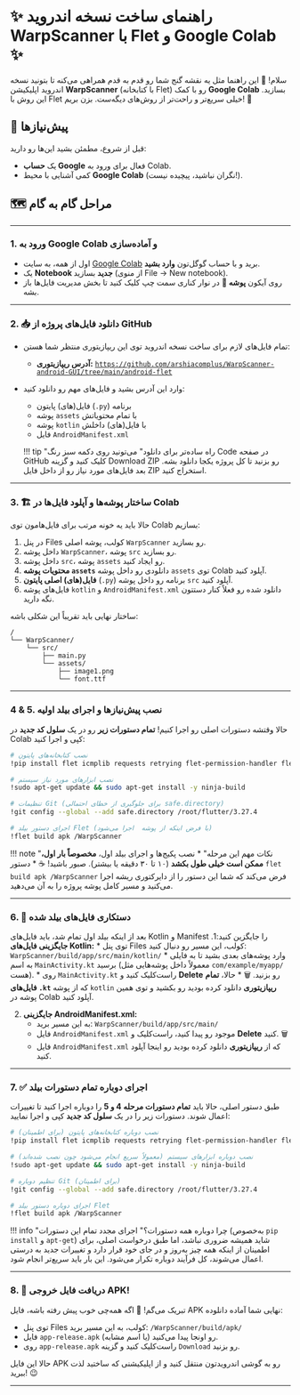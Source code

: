 # ✨ راهنمای ساخت نسخه اندروید WarpScanner با Flet و Google Colab ✨

سلام! 👋 این راهنما مثل یه نقشه گنج شما رو قدم به قدم همراهی می‌کنه تا بتونید نسخه اندروید اپلیکیشن **WarpScanner** (با کتابخانه Flet) رو با کمک **Google Colab** بسازید. این روش با Flet خیلی سریع‌تر و راحت‌تر از روش‌های دیگه‌ست. بزن بریم! 🚀

## 🎯 پیش‌نیازها

قبل از شروع، مطمئن بشید این‌ها رو دارید:

*   یک **حساب Google** فعال برای ورود به Colab.
*   کمی آشنایی با محیط **Google Colab** (نگران نباشید، پیچیده نیست!).

## 🗺️ مراحل گام به گام

---

### 1. ورود به Google Colab و آماده‌سازی

*   اول از همه، به سایت [Google Colab](https://colab.research.google.com/) برید و با حساب گوگل‌تون **وارد بشید**.
*   یک **Notebook جدید** بسازید (از منوی File -> New notebook).
*   روی آیکون **پوشه 📂** در نوار کناری سمت چپ کلیک کنید تا بخش مدیریت فایل‌ها باز بشه.

---

### 2. 📥 دانلود فایل‌های پروژه از GitHub

*   تمام فایل‌های لازم برای ساخت نسخه اندروید توی این ریپازیتوری منتظر شما هستن:
    *   **آدرس ریپازیتوری:** [`https://github.com/arshiacomplus/WarpScanner-android-GUI/tree/main/android-flet`](https://github.com/arshiacomplus/WarpScanner-android-GUI/tree/main/android-flet)
*   وارد این آدرس بشید و فایل‌های مهم رو دانلود کنید:
    *   فایل(های) پایتون (`.py`) برنامه
    *   پوشه `assets` با تمام محتویاتش
    *   پوشه `kotlin` با فایل(های) داخلش
    *   فایل `AndroidManifest.xml`

    !!! tip "راه ساده‌تر برای دانلود"
        می‌تونید روی دکمه سبز رنگ Code در صفحه GitHub کلیک کنید و گزینه Download ZIP رو بزنید تا کل پروژه یکجا دانلود بشه. بعد فایل‌های مورد نیاز رو از داخل فایل ZIP استخراج کنید.
---

### 3. 🏗️ ساختار پوشه‌ها و آپلود فایل‌ها در Colab

حالا باید یه خونه مرتب برای فایل‌هامون توی Colab بسازیم:

1.  در پنل Files کولب، پوشه اصلی `WarpScanner` رو بسازید.
2.  داخل پوشه `WarpScanner`، پوشه `src` رو بسازید.
3.  داخل پوشه `src`، پوشه `assets` رو ایجاد کنید.
4.  **محتویات پوشه `assets`** دانلودی رو داخل پوشه `assets` توی Colab آپلود کنید.
5.  **فایل(های) اصلی پایتون** (`.py`) برنامه رو داخل پوشه `src` آپلود کنید.
6.  فایل‌های پوشه `kotlin` و `AndroidManifest.xml` دانلود شده رو فعلاً کنار دستتون نگه دارید.

ساختار نهایی باید تقریباً این شکلی باشه:

```
/
└── WarpScanner/
    └── src/
        ├── main.py
        └── assets/
            ├── image1.png
            └── font.ttf
```

---

###  4 & 5. نصب پیش‌نیازها و اجرای بیلد اولیه

حالا وقتشه دستورات اصلی رو اجرا کنیم! **تمام دستورات زیر** رو در یک **سلول کد جدید** در Colab کپی و اجرا کنید:

```bash
# نصب کتابخانه‌های پایتون
!pip install flet icmplib requests retrying flet-permission-handler flet_onesignal

# نصب ابزارهای مورد نیاز سیستم
!sudo apt-get update && sudo apt-get install -y ninja-build

# تنظیمات Git (برای جلوگیری از خطای احتمالی safe.directory)
!git config --global --add safe.directory /root/flutter/3.27.4

# اجرای دستور بیلد Flet (با فرض اینکه از پوشه  اجرا می‌شود)
!flet build apk /WarpScanner
```

!!! note "نکات مهم این مرحله"
    *   نصب پکیج‌ها و اجرای بیلد اول، **مخصوصاً بار اول، ممکن است خیلی طول بکشد** (۱۰ تا ۳۰ دقیقه یا بیشتر). صبور باشید! ☕
    *   دستور `flet build apk /WarpScanner` فرض می‌کند که شما این دستور را از دایرکتوری ریشه اجرا می‌کنید و مسیر کامل پوشه پروژه را به آن می‌دهید.

---

### 6. 🔧 دستکاری فایل‌های بیلد شده

بعد از اینکه بیلد اول تمام شد، باید فایل‌های Kotlin و Manifest را جایگزین کنید:1.  **جایگزینی فایل‌های Kotlin:**    *   توی پنل Files کولب، این مسیر رو دنبال کنید:        `WarpScanner/build/app/src/main/kotlin/`    *   وارد پوشه‌های بعدی بشید تا به فایلی به اسم `MainActivity.kt` برسید (معمولاً داخل پوشه‌هایی مثل `com/example/myapp/` هست).
    *   روی `MainActivity.kt` راست‌کلیک کنید و **Delete** رو بزنید. 🗑️
    *   حالا، **تمام فایل‌های `.kt`** که از پوشه `kotlin` **ریپازیتوری** دانلود کرده بودید رو بکشید و توی همین پوشه در Colab آپلود کنید.

2.  **جایگزینی AndroidManifest.xml:**
    *   به این مسیر برید:
        `WarpScanner/build/app/src/main/`
    *   فایل `AndroidManifest.xml` موجود رو پیدا کنید، راست‌کلیک و **Delete** کنید. 🗑️
    *   فایل `AndroidManifest.xml` که از **ریپازیتوری** دانلود کرده بودید رو اینجا آپلود کنید.

---

### 7. ✅ اجرای دوباره تمام دستورات بیلد

طبق دستور اصلی، حالا باید **تمام دستورات مرحله 4 و 5** را دوباره اجرا کنید تا تغییرات اعمال شوند. دستورات زیر را در یک **سلول کد جدید** کپی و اجرا نمایید:

```bash
# نصب دوباره کتابخانه‌های پایتون (برای اطمینان)
!pip install flet icmplib requests retrying flet-permission-handler flet_onesignal

# نصب دوباره ابزارهای سیستم (معمولاً سریع انجام می‌شود چون نصب شده‌اند)
!sudo apt-get update && sudo apt-get install -y ninja-build

# تنظیم دوباره Git (برای اطمینان)
!git config --global --add safe.directory /root/flutter/3.27.4

# اجرای دوباره دستور بیلد Flet
!flet build apk /WarpScanner
```

!!! info "چرا دوباره همه دستورات؟"
    اجرای مجدد تمام این دستورات (به‌خصوص `pip install` و `apt-get`) شاید همیشه ضروری نباشد، اما طبق درخواست اصلی، برای اطمینان از اینکه همه چیز به‌روز و در جای خود قرار دارد و تغییرات جدید به درستی اعمال می‌شوند، کل فرآیند دوباره تکرار می‌شود. این بار باید سریع‌تر انجام شود.

---

### 8. 🎉 دریافت فایل خروجی APK!

تبریک می‌گم! 🥳 اگه همه‌چی خوب پیش رفته باشه، فایل APK نهایی شما آماده دانلوده:

*   توی پنل Files کولب، به این مسیر برید:
    `/WarpScanner/build/apk/`
*   فایل `app-release.apk` (یا اسم مشابه) رو اونجا پیدا می‌کنید.
*   روی `app-release.apk` راست‌کلیک کنید و گزینه `Download` رو بزنید.

حالا این فایل APK رو به گوشی اندرویدتون منتقل کنید و از اپلیکیشنی که ساختید لذت ببرید! 😉

---
